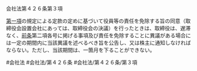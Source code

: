 会社法第４２６条第３項

[第一項](会社法＿＿＿＿第４２６条第１項)の規定による定款の定めに基づいて役員等の責任を免除する旨の同意（取締役会設置会社にあっては、取締役会の決議）を行ったときは、取締役は、遅滞なく、[前条](会社法＿＿＿＿第４２５条第１項)第二項各号に掲げる事項及び責任を免除することに異議がある場合には一定の期間内に当該異議を述べるべき旨を公告し、又は株主に通知しなければならない。ただし、当該期間は、一箇月を下ることができない。

#会社法
#会社法/第４２６条
#会社法/第４２６条/第３項
